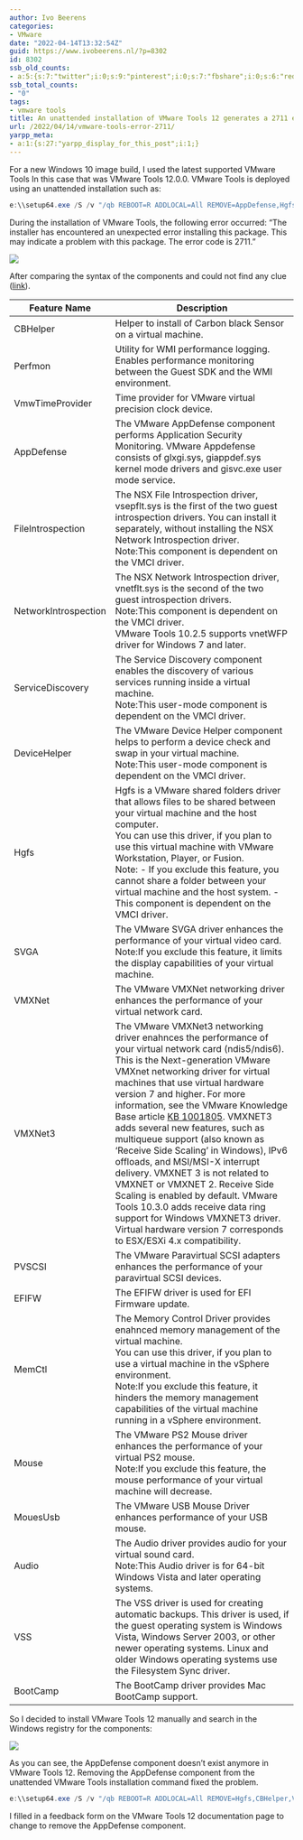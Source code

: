 ```yaml
---
author: Ivo Beerens
categories:
- VMware
date: "2022-04-14T13:32:54Z"
guid: https://www.ivobeerens.nl/?p=8302
id: 8302
ssb_old_counts:
- a:5:{s:7:"twitter";i:0;s:9:"pinterest";i:0;s:7:"fbshare";i:0;s:6:"reddit";i:0;s:6:"tumblr";N;}
ssb_total_counts:
- "0"
tags:
- vmware tools
title: An unattended installation of VMware Tools 12 generates a 2711 error
url: /2022/04/14/vmware-tools-error-2711/
yarpp_meta:
- a:1:{s:27:"yarpp_display_for_this_post";i:1;}
---
```


For a new Windows 10 image build, I used the latest supported VMware Tools In this case that was VMware Tools 12.0.0. VMware Tools is deployed using an unattended installation such as:

```powershell  
e:\\setup64.exe /S /v "/qb REBOOT=R ADDLOCAL=All REMOVE=AppDefense,Hgfs,CBHelper,VmwTimeProvider,VSS,NetworkIntrospection,FileIntrospection" /l c:\\windows\\temp\\vmware\_tools\_install.log  
```

During the installation of VMware Tools, the following error occurred: “The installer has encountered an unexpected error installing this package. This may indicate a problem with this package. The error code is 2711.”

[![](http://localhost/wp-content/uploads/2022/04/3-300x118.jpg)](http://localhost/wp-content/uploads/2022/04/3.jpg)

After comparing the syntax of the components and could not find any clue ([link](https://docs.vmware.com/en/VMware-Tools/12.0.0/com.vmware.vsphere.vmwaretools.doc/GUID-E45C572D-6448-410F-BFA2-F729F2CDA8AC.html)).

| Feature Name | Description |
|---|---|
| CBHelper | Helper to install of Carbon black Sensor on a virtual machine. |
| Perfmon | Utility for WMI performance logging. Enables performance monitoring between the Guest SDK and the WMI environment. |
| VmwTimeProvider | Time provider for VMware virtual precision clock device. |
| AppDefense | The VMware AppDefense component performs Application Security Monitoring. VMware Appdefense consists of <span class="ph filepath">glxgi.sys</span>, <span class="ph filepath">giappdef.sys</span> kernel mode drivers and <span class="ph filepath">gisvc.exe</span> user mode service. |
| FileIntrospection | The NSX File Introspection driver, <span class="ph filepath">vsepflt.sys</span> is the first of the two guest introspection drivers. You can install it separately, without installing the NSX Network Introspection driver. <div class="note note note_note" id="GUID-E45C572D-6448-410F-BFA2-F729F2CDA8AC__NOTE_6E565793-A156-45FB-AD02-4C67F672F318"><span class="note__title">Note:</span>This component is dependent on the VMCI driver.</div> |
| NetworkIntrospection | The NSX Network Introspection driver, <span class="ph filepath">vnetflt.sys</span> is the second of the two guest introspection drivers. <div class="note note note_note" id="GUID-E45C572D-6448-410F-BFA2-F729F2CDA8AC__NOTE_2E104931-62AE-41FC-8FFA-7C98BAFAC234"><span class="note__title">Note:</span>This component is dependent on the VMCI driver.</div>VMware Tools 10.2.5 supports vnetWFP driver for Windows 7 and later. |
| ServiceDiscovery | The Service Discovery component enables the discovery of various services running inside a virtual machine. <div class="note note note_note" id="GUID-E45C572D-6448-410F-BFA2-F729F2CDA8AC__NOTE_08C188FB-523C-4A0B-B4B7-DF07FD4A48EC"><span class="note__title">Note:</span>This user-mode component is dependent on the VMCI driver.</div> |
| DeviceHelper | The VMware Device Helper component helps to perform a device check and swap in your virtual machine. <div class="note note note_note" id="GUID-E45C572D-6448-410F-BFA2-F729F2CDA8AC__NOTE_A72636F7-67E1-41E6-80C8-B2D9D1EE187C"><span class="note__title">Note:</span>This user-mode component is dependent on the VMCI driver.</div> |
| Hgfs | Hgfs is a VMware shared folders driver that allows files to be shared between your virtual machine and the host computer. <div class="p" id="GUID-E45C572D-6448-410F-BFA2-F729F2CDA8AC__P_BC7E88D1-92AC-47B1-AFD1-AB1768D5A91B">You can use this driver, if you plan to use this virtual machine with VMware Workstation, Player, or Fusion.  <div class="note note note_note" id="GUID-E45C572D-6448-410F-BFA2-F729F2CDA8AC__NOTE_67AEBF00-4367-42DD-87E0-170B7553D471"><span class="note__title">Note:</span>  - If you exclude this feature, you cannot share a folder between your virtual machine and the host system. - This component is dependent on the VMCI driver.  </div></div> |
| SVGA | The VMware SVGA driver enhances the performance of your virtual video card. <div class="note note note_note" id="GUID-E45C572D-6448-410F-BFA2-F729F2CDA8AC__NOTE_891678E5-CBE9-4B6A-9119-C55792911BAD"><span class="note__title">Note:</span>If you exclude this feature, it limits the display capabilities of your virtual machine.</div> |
| VMXNet | The VMware VMXNet networking driver enhances the performance of your virtual network card. |
| VMXNet3 | The VMware VMXNet3 networking driver enahnces the performance of your virtual network card (ndis5/ndis6). This is the Next-generation VMware VMXnet networking driver for virtual machines that use virtual hardware version 7 and higher. For more information, see the VMware Knowledge Base article [KB 1001805](https://kb.vmware.com/s/article/1001805).  VMXNET3 adds several new features, such as multiqueue support (also known as ‘Receive Side Scaling’ in Windows), IPv6 offloads, and MSI/MSI-X interrupt delivery.  VMXNET 3 is not related to VMXNET or VMXNET 2.  Receive Side Scaling is enabled by default.  VMware Tools 10.3.0 adds receive data ring support for Windows VMXNET3 driver.  Virtual hardware version 7 corresponds to ESX/ESXi 4.x compatibility. |
| PVSCSI | The VMware Paravirtual SCSI adapters enhances the performance of your paravirtual SCSI devices. |
| EFIFW | The EFIFW driver is used for EFI Firmware update. |
| MemCtl | The Memory Control Driver provides enahnced memory management of the virtual machine. <div class="p" id="GUID-E45C572D-6448-410F-BFA2-F729F2CDA8AC__P_5CE50666-44B9-4E26-839A-AE11EECD83EB">You can use this driver, if you plan to use a virtual machine in the vSphere environment.  <div class="note note note_note" id="GUID-E45C572D-6448-410F-BFA2-F729F2CDA8AC__NOTE_145DE29C-12FA-4F6E-9B7F-C2E6D5BD7B3B"><span class="note__title">Note:</span>If you exclude this feature, it hinders the memory management capabilities of the virtual machine running in a vSphere environment.</div></div> |
| Mouse | The VMware PS2 Mouse driver enhances the performance of your virtual PS2 mouse. <div class="note note note_note" id="GUID-E45C572D-6448-410F-BFA2-F729F2CDA8AC__NOTE_FA3B7472-AB6A-4FBB-AAB1-5DD78C399BBA"><span class="note__title">Note:</span>If you exclude this feature, the mouse performance of your virtual machine will decrease.</div> |
| MouesUsb | The VMware USB Mouse Driver enhances performance of your USB mouse. |
| Audio | The Audio driver provides audio for your virtual sound card. <div class="note note note_note" id="GUID-E45C572D-6448-410F-BFA2-F729F2CDA8AC__NOTE_65E29D2D-7895-4051-830A-7D97DA492BDB"><span class="note__title">Note:</span>This Audio driver is for 64-bit Windows Vista and later operating systems.</div> |
| VSS | The VSS driver is used for creating automatic backups. This driver is used, if the guest operating system is Windows Vista, Windows Server 2003, or other newer operating systems. Linux and older Windows operating systems use the Filesystem Sync driver. |
| BootCamp | The BootCamp driver provides Mac BootCamp support. |

So I decided to install VMware Tools 12 manually and search in the Windows registry for the components:

[![](http://localhost/wp-content/uploads/2022/04/4-238x300.jpg)](http://localhost/wp-content/uploads/2022/04/4.jpg)

As you can see, the AppDefense component doesn’t exist anymore in VMware Tools 12. Removing the AppDefense component from the unattended VMware Tools installation command fixed the problem.

```powershell  
e:\\setup64.exe /S /v "/qb REBOOT=R ADDLOCAL=All REMOVE=Hgfs,CBHelper,VmwTimeProvider,VSS,NetworkIntrospection,FileIntrospection" /l c:\\windows\\temp\\vmware\_tools\_install.log  
```

I filled in a feedback form on the VMware Tools 12 documentation page to change to remove the AppDefense component.
